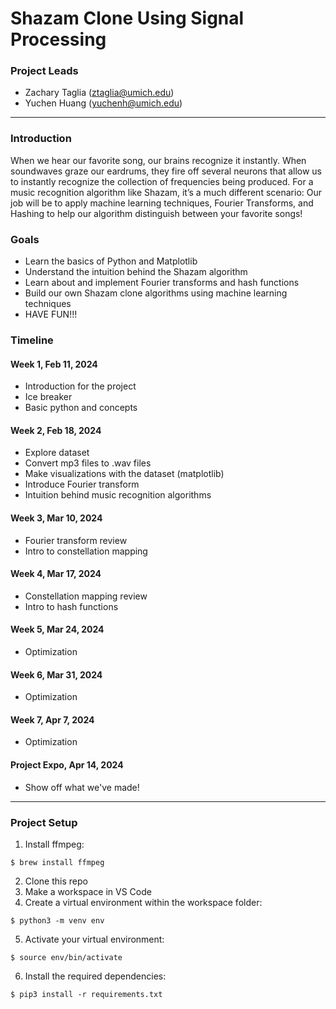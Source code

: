 # Shazam Clone Using Signal Processing
### Project Leads 
- Zachary Taglia (ztaglia@umich.edu)
- Yuchen Huang (yuchenh@umich.edu)
---
### Introduction
When we hear our favorite song, our brains recognize it instantly. When soundwaves graze our eardrums, they fire off several neurons that allow us to instantly recognize the collection of frequencies being produced. For a music recognition algorithm like Shazam, it’s a much different scenario: Our job will be to apply machine learning techniques, Fourier Transforms, and Hashing to help our algorithm distinguish between your favorite songs!

### Goals
- Learn the basics of Python and Matplotlib
- Understand the intuition behind the Shazam algorithm
- Learn about and implement Fourier transforms and hash functions 
- Build our own Shazam clone algorithms using machine learning techniques
- HAVE FUN!!!

### Timeline
#### Week 1, Feb 11, 2024
- Introduction for the project 
- Ice breaker
- Basic python and concepts
#### Week 2, Feb 18, 2024
- Explore dataset
- Convert mp3 files to .wav files
- Make visualizations with the dataset (matplotlib)
- Introduce Fourier transform
- Intuition behind music recognition algorithms
#### Week 3, Mar 10, 2024
- Fourier transform review
- Intro to constellation mapping
#### Week 4, Mar 17, 2024
- Constellation mapping review
- Intro to hash functions
#### Week 5, Mar 24, 2024
- Optimization
#### Week 6, Mar 31, 2024
- Optimization
#### Week 7, Apr 7, 2024
- Optimization
#### Project Expo, Apr 14, 2024
- Show off what we've made!
---
### Project Setup
1. Install ffmpeg:
```
$ brew install ffmpeg 
```
2. Clone this repo
3. Make a workspace in VS Code
4. Create a virtual environment within the workspace folder:
```
$ python3 -m venv env
```
5. Activate your virtual environment:
```
$ source env/bin/activate
```
6. Install the required dependencies:
```
$ pip3 install -r requirements.txt
```
